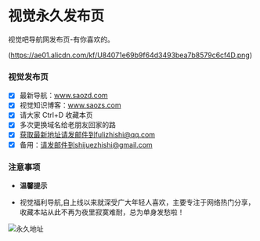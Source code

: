 # 视觉永久发布页

视觉吧导航网发布页-有你喜欢的。

(https://ae01.alicdn.com/kf/U84071e69b9f64d3493bea7b8579c6cf4D.png)
### 视觉发布页



- [x] 最新导航：www.saozd.com
- [x] 视觉知识博客：www.saozs.com
- [x] 请大家 Ctrl+D 收藏本页
- [x] 多次更换域名给老朋友回家的路
- [x] 获取最新地址请发邮件到fulizhishi@qq.com
- [x] 备用：请发邮件到shijuezhishi@gmail.com

### 注意事项

- **温馨提示**

- 视觉福利导航,自上线以来就深受广大年轻人喜欢，主要专注于网络热门分享，收藏本站从此不再为夜里寂寞难耐，总为单身发愁啦！



![永久地址](https://ae01.alicdn.com/kf/U71492cbcb9ea484089fb1c0368eb3c08u.png)
